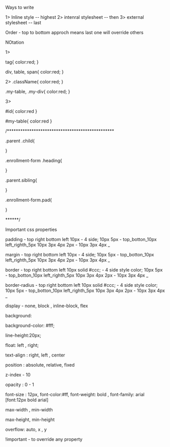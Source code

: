 
Ways to write

1> Inline style     -- highest
2> intenral stylesheet  -- then
3> external stylesheet  -- last

Order - top to bottom approch means last one will override others

NOtation

1>

tag{
    color:red;
}

div, table, span{
    color:red;
}

2>
.className{
    color:red;
}

.my-table, .my-div{
    color:red;
}

3>

#id{
    color:red
}

#my-table{
    color:red
}

/************************************************

.parent .child{

}

.enrollment-form .heading{

}


.parent.sibling{
    
}

.enrollment-form.pad{

}

******/

Important css properties

padding - top right bottom left
     10px - 4 side;
     10px 5px - top_botton_10px left_righth_5px
     10px 3px 4px 2px - 
     10px 3px 4px _

 margin - top right bottom left
     10px - 4 side;
     10px 5px - top_botton_10px left_righth_5px
     10px 3px 4px 2px - 
     10px 3px 4px _

border - top right bottom left
     10px solid #ccc; - 4 side style color;
     10px 5px - top_botton_10px left_righth_5px
     10px 3px 4px 2px - 
     10px 3px 4px _

border-radius - top right bottom left
     10px solid #ccc; - 4 side style color;
     10px 5px - top_botton_10px left_righth_5px
     10px 3px 4px 2px - 
     10px 3px 4px _

display - none, block , inline-block, flex

background:

background-color: #fff;

line-height:20px;

float: left , right;

text-align : right, left , center

position : absolute, relative, fixed

z-index - 10

opacity : 0 - 1 

font-size : 12px, font-color:#ff, font-weight: bold , font-family: arial [font:12px bold arial]

max-width , min-width

max-height, min-height

overflow: auto, x , y

!important - to override any property